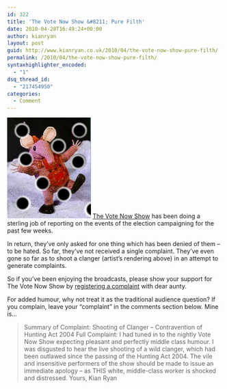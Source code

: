 ```yaml
---
id: 322
title: 'The Vote Now Show &#8211; Pure Filth'
date: 2010-04-28T16:49:24+00:00
author: kianryan
layout: post
guid: http://www.kianryan.co.uk/2010/04/the-vote-now-show-pure-filth/
permalink: /2010/04/the-vote-now-show-pure-filth/
syntaxhighlighter_encoded:
  - "1"
dsq_thread_id:
  - "217454950"
categories:
  - Comment
---
```


![Clanger](/assets/images/2010/04/clanger.jpg) [The Vote Now Show](http://www.bbc.co.uk/programmes/b00ry8mt) has been doing a sterling job of reporting on the events of the election campaigning for the past few weeks.

In return, they&#8217;ve only asked for one thing which has been denied of them &#8211; to be hated. So far, they&#8217;ve not received a single complaint. They&#8217;ve even gone so far as to shoot a clanger (artist&#8217;s rendering above) in an attempt to generate complaints.

So if you&#8217;ve been enjoying the broadcasts, please show your support for The Vote Now Show by [registering a complaint](https://www.bbc.co.uk/complaints/forms/) with dear aunty.

For added humour, why not treat it as the traditional audience question? If you complain, leave your &#8220;complaint&#8221; in the comments section below. Mine is&#8230;

> Summary of Complaint: Shooting of Clanger &#8211; Contravention of Hunting Act 2004 Full Complaint: I had tuned in to the nightly Vote Now Show expecting pleasant and perfectly middle class humour. I was disgusted to hear the live shooting of a wild clanger, which had been outlawed since the passing of the Hunting Act 2004. The vile and insensitive performers of the show should be made to issue an immediate apology &#8211; as THIS white, middle-class worker is shocked and distressed. Yours, Kian Ryan
